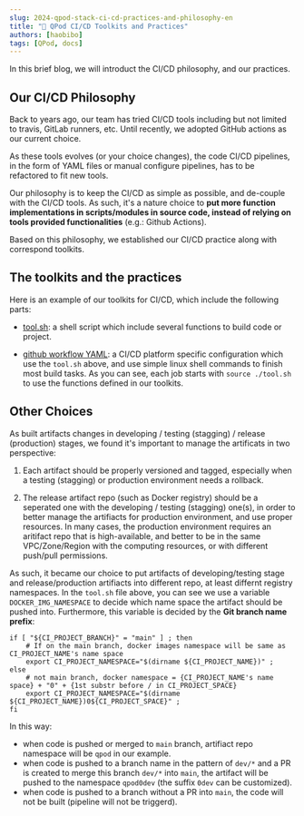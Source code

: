 ```yaml
---
slug: 2024-qpod-stack-ci-cd-practices-and-philosophy-en
title: "📝 QPod CI/CD Toolkits and Practices"
authors: [haobibo]
tags: [QPod, docs]
---
```


In this brief blog, we will introduct the CI/CD philosophy, and our practices.

## Our CI/CD Philosophy

Back to years ago, our team has tried CI/CD tools including but not limited to travis, GitLab runners, etc. Until recently, we adopted GitHub actions as our current choice.

As these tools evolves (or your choice changes), the code CI/CD pipelines, in the form of YAML files or manual configure pipelines, has to be refactored to fit new tools.

Our philosophy is to keep the CI/CD as simple as possible, and de-couple with the CI/CD tools.
As such, it's a nature choice to **put more function implementations in scripts/modules in source code, instead of relying on tools provided functionalities** (e.g.: Github Actions).

Based on this philosophy, we established our CI/CD practice along with correspond toolkits.

## The toolkits and the practices

Here is an example of our toolkits for CI/CD, which include the following parts:

- [tool.sh](https://github.com/QPod/lab-foundation/blob/main/tool.sh): a shell script which include several functions to build code or project.

- [github workflow YAML](https://github.com/QPod/lab-foundation/blob/main/.github/workflows/build-docker.yml): a CI/CD platform specific configuration which use the `tool.sh` above, and use simple linux shell commands to finish most build tasks. As you can see, each job starts with `source ./tool.sh` to use the functions defined in our toolkits.

## Other Choices

As built artifacts changes in developing / testing (stagging) / release (production) stages, we found it's important to manage the artificats in two perspective:

1. Each artifact should be properly versioned and tagged, especially when a testing (stagging) or production environment needs a rollback.

2. The release artifact repo (such as Docker registry) should be a seperated one with the developing / testing (stagging) one(s), in order to better manage the artifiacts for production environment, and use proper resources. In many cases, the production environment requires an aritifact repo that is high-available, and better to be in the same VPC/Zone/Region with the computing resources, or with different push/pull permissions.

As such, it became our choice to put artifacts of developing/testing stage and release/production artifiacts into different repo, at least differnt registry namespaces. In the `tool.sh` file above, you can see we use a variable `DOCKER_IMG_NAMESPACE` to decide which name space the artifact should be pushed into. Furthermore, this variable is decided by the **Git branch name prefix**:

```shell
if [ "${CI_PROJECT_BRANCH}" = "main" ] ; then
    # If on the main branch, docker images namespace will be same as CI_PROJECT_NAME's name space
    export CI_PROJECT_NAMESPACE="$(dirname ${CI_PROJECT_NAME})" ;
else
    # not main branch, docker namespace = {CI_PROJECT_NAME's name space} + "0" + {1st substr before / in CI_PROJECT_SPACE}
    export CI_PROJECT_NAMESPACE="$(dirname ${CI_PROJECT_NAME})0${CI_PROJECT_SPACE}" ;
fi
```

In this way:

- when code is pushed or merged to `main` branch, artifiact repo namespace will be `qpod` in our example.
- when code is pushed to a branch name in the pattern of `dev/*` and a PR is created to merge this branch `dev/*` into `main`, the artifact will be pushed to the namespace `qpod0dev` (the suffix `0dev` can be customized).
- when code is pushed to a branch without a PR into `main`, the code will not be built (pipeline will not be triggerd).
